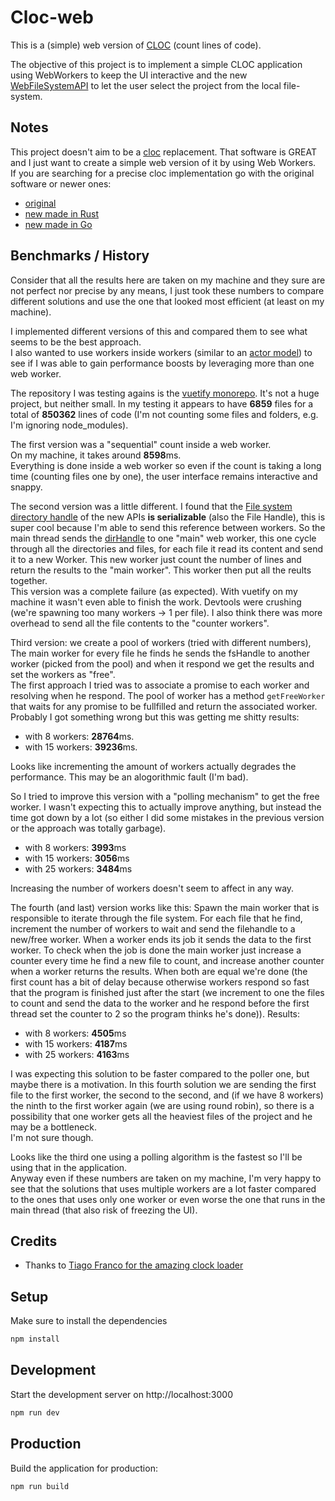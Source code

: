 # Cloc-web

This is a (simple) web version of [CLOC](https://en.wikipedia.org/wiki/Source_lines_of_code) (count lines of code).

The objective of this project is to implement a simple CLOC application using
WebWorkers to keep the UI interactive and the new
[WebFileSystemAPI](https://developer.mozilla.org/en-US/docs/Web/API/File_System_Access_API)
to let the user select the project from the local file-system.

## Notes

This project doesn't aim to be a [cloc](https://github.com/AlDanial/cloc) replacement.
That software is GREAT and I just want to create a simple web version of it by
using Web Workers.  
If you are searching for a precise cloc implementation go with the original software
or newer ones:

- [original](https://github.com/AlDanial/cloc)
- [new made in Rust](https://github.com/XAMPPRocky/tokei)
- [new made in Go](https://github.com/boyter/scc)

## Benchmarks / History

Consider that all the results here are taken on my machine and they sure are not
perfect nor precise by any means, I just took these numbers to compare different
solutions and use the one that looked most efficient (at least on my machine).

I implemented different versions of this and compared them to see what seems to
be the best approach.  
I also wanted to use workers inside workers (similar to an
[actor model](https://en.wikipedia.org/wiki/Actor_model)) to see if I was able
to gain performance boosts by leveraging more than one web worker.

The repository I was testing agains is the [vuetify monorepo](https://github.com/vuetifyjs/vuetify).
It's not a huge project, but neither small. In my testing it appears to have
**6859** files for a total of **850362** lines of code (I'm not counting
some files and folders, e.g. I'm ignoring node_modules).

The first version was a "sequential" count inside a web worker.  
On my machine, it takes around **8598**ms.  
Everything is done inside a web worker so even if the count is taking a long time
(counting files one by one), the user interface remains interactive and snappy.

The second version was a little different. I found that the [File system directory handle](https://developer.mozilla.org/en-US/docs/Web/API/FileSystemDirectoryHandle) of
the new APIs **is serializable** (also the File Handle), this is super cool because
I'm able to send this reference between workers.
So the main thread sends the
[dirHandle](https://developer.mozilla.org/en-US/docs/Web/API/FileSystemDirectoryHandle)
to one "main" web worker, this one cycle through all the directories and files,
for each file it read its content and send it to a new Worker. This new worker
just count the number of lines and return the results to the "main worker".
This worker then put all the reults together.  
This version was a complete failure (as expected). With vuetify on my machine it wasn't even able to finish the work.
Devtools were crushing (we're spawning too many workers -> 1 per file).
I also think there was more overhead to send all the file contents to the
"counter workers".

Third version: we create a pool of workers (tried with different numbers),
The main worker for every file he finds he sends the fsHandle to another worker
(picked from the pool) and when it respond we get the results and set the
workers as "free".  
The first approach I tried was to associate a promise to each worker and resolving
when he respond. The pool of worker has a method `getFreeWorker` that waits for
any promise to be fullfilled and return the associated worker.  
Probably I got something wrong but this was getting me shitty results:

- with 8 workers: **28764**ms.
- with 15 workers: **39236**ms.

Looks like incrementing the amount of workers actually degrades the performance.
This may be an alogorithmic fault (I'm bad).

So I tried to improve this version with a "polling mechanism" to get the free worker.
I wasn't expecting this to actually improve anything, but instead the time got down by
a lot (so either I did some mistakes in the previous version or the approach was
totally garbage).

- with 8 workers: **3993**ms
- with 15 workers: **3056**ms
- with 25 workers: **3484**ms

Increasing the number of workers doesn't seem to affect in any way.

The fourth (and last) version works like this:
Spawn the main worker that is responsible to iterate through the file system.
For each file that he find, increment the number of workers to wait and send
the filehandle to a new/free worker.
When a worker ends its job it sends the data to the first worker.
To check when the job is done the main worker just increase a counter every
time he find a new file to count, and increase another counter when a worker
returns the results.
When both are equal we're done (the first count has a bit of delay because
otherwise workers respond so fast that the program is finished just after
the start (we increment to one the files to count and send the data to the
worker and he respond before the first thread set the counter to 2 so the
program thinks he's done)).
Results:

- with 8 workers: **4505**ms
- with 15 workers: **4187**ms
- with 25 workers: **4163**ms

I was expecting this solution to be faster compared to the poller one, but maybe
there is a motivation. In this fourth solution we are sending the first file to
the first worker, the second to the second, and (if we have 8 workers) the ninth
to the first worker again (we are using round robin), so there is a possibility
that one worker gets all the heaviest files of the project and he may be a
bottleneck.  
I'm not sure though.

Looks like the third one using a polling algorithm is the fastest so I'll be
using that in the application.  
Anyway even if these numbers are taken on my machine, I'm very happy to see
that the solutions that uses multiple workers are a lot faster compared to the
ones that uses only one worker or even worse the one that runs in the main thread
(that also risk of freezing the UI).

## Credits

- Thanks to [Tiago Franco for the amazing clock loader](https://codepen.io/tiagofranco/pen/mKeyt)

## Setup

Make sure to install the dependencies

```bash
npm install
```

## Development

Start the development server on http://localhost:3000

```bash
npm run dev
```

## Production

Build the application for production:

```bash
npm run build
```
